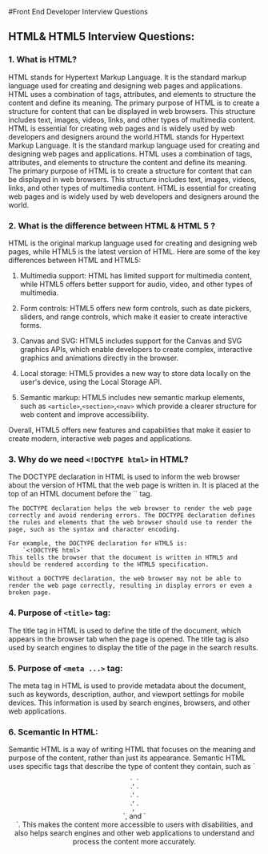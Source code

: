 #Front End Developer Interview Questions


## HTML& HTML5 Interview Questions:

### 1. What is HTML?
<p>
    HTML stands for Hypertext Markup Language. It is the standard markup language used for creating and designing web pages and applications. HTML uses a combination of tags, attributes, and elements to structure the content and define its meaning. The primary purpose of HTML is to create a structure for content that can be displayed in web browsers. This structure includes text, images, videos, links, and other types of multimedia content. HTML is essential for creating web pages and is widely used by web developers and designers around the world.HTML stands for Hypertext Markup Language. It is the standard markup language used for creating and designing web pages and applications. HTML uses a combination of tags, attributes, and elements to structure the content and define its meaning. The primary purpose of HTML is to create a structure for content that can be displayed in web browsers. This structure includes text, images, videos, links, and other types of multimedia content. HTML is essential for creating web pages and is widely used by web developers and designers around the world.
</p>

### 2. What is the difference between HTML & HTML 5 ?
<p>
    HTML is the original markup language used for creating and designing web pages, while HTML5 is the latest version of HTML. Here are some of the key differences between HTML and HTML5:

1. Multimedia support: HTML has limited support for multimedia content, while HTML5 offers better support for audio, video, and other types of multimedia.

2. Form controls: HTML5 offers new form controls, such as date pickers, sliders, and range controls, which make it easier to create interactive forms.

3. Canvas and SVG: HTML5 includes support for the Canvas and SVG graphics APIs, which enable developers to create complex, interactive graphics and animations directly in the browser.

4. Local storage: HTML5 provides a new way to store data locally on the user's device, using the Local Storage API.

5. Semantic markup: HTML5 includes new semantic markup elements, such as `<article>`,`<section>`,`<nav>` which provide a clearer structure for web content and improve accessibility.

Overall, HTML5 offers new features and capabilities that make it easier to create modern, interactive web pages and applications.
</p>

### 3. Why do we need `<!DOCTYPE html>` in HTML?
<p>
    The DOCTYPE declaration in HTML is used to inform the web browser about the version of HTML that the web page is written in. It is placed at the top of an HTML document before the `<html>` tag.

    The DOCTYPE declaration helps the web browser to render the web page correctly and avoid rendering errors. The DOCTYPE declaration defines the rules and elements that the web browser should use to render the page, such as the syntax and character encoding.

    For example, the DOCTYPE declaration for HTML5 is:
        `<!DOCTYPE html>`
    This tells the browser that the document is written in HTML5 and should be rendered according to the HTML5 specification.

    Without a DOCTYPE declaration, the web browser may not be able to render the web page correctly, resulting in display errors or even a broken page.
</p>

### 4. Purpose of `<title>` tag:
<p>
    The title tag in HTML is used to define the title of the document, which appears in the browser tab when the page is opened. The title tag is also used by search engines to display the title of the page in the search results.
</p>

### 5. Purpose of `<meta ...>` tag:
<p>
    The meta tag in HTML is used to provide metadata about the document, such as keywords, description, author, and viewport settings for mobile devices. This information is used by search engines, browsers, and other web applications.
</p>

### 6. Scemantic In HTML:
<p>
    Semantic HTML is a way of writing HTML that focuses on the meaning and purpose of the content, rather than just its appearance. Semantic HTML uses specific tags that describe the type of content they contain, such as `<header>`, `<nav>`, `<article>`, `<section>`, `<aside>`, and `<footer>`. This makes the content more accessible to users with disabilities, and also helps search engines and other web applications to understand and process the content more accurately.
</p>